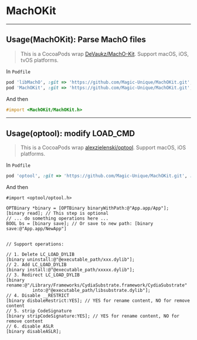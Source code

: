 # MachOKit

******

## Usage(MachOKit): Parse MachO files

> This is a CocoaPods wrap [DeVaukz/MachO-Kit](https://github.com/DeVaukz/MachO-Kit.git). Support macOS, iOS, tvOS platforms.

In `Podfile`

```ruby
pod 'libMachO', :git => 'https://github.com/Magic-Unique/MachOKit.git', :tag => '0.1.1'
pod 'MachOKit', :git => 'https://github.com/Magic-Unique/MachOKit.git', :tag => '0.1.1'
```

And then

```objective-c
#import <MachOKit/MachOKit.h>
```

******

## Usage(optool): modify LOAD_CMD

> This is a CocoaPods wrap [alexzielenski/optool](https://github.com/alexzielenski/optool). Support macOS, iOS platforms.

In `Podfile`

```ruby
pod 'optool', :git => 'https://github.com/Magic-Unique/MachOKit.git', :tag => '0.1.5'
```

And then

```objc
#import <optool/optool.h>

OPTBinary *binary = [OPTBinary binaryWithPath:@"App.app/App"];
[binary read]; // This step is optional
// ... do something operations here ...
BOOL bs = [binary save]; // Or save to new path: [binary save:@"App.app/NewApp"]


// Support operations:

// 1. Delete LC_LOAD_DYLIB
[binary uninstall:@"@executable_path/xxx.dylib"];
// 2. Add LC_LOAD_DYLIB
[binary install:@"@executable_path/xxxxx.dylib"];
// 3. Redirect LC_LOAD_DYLIB
[binary rename:@"/Library/Frameworks/CydiaSubstrate.framework/CydiaSubstrate"
          into:@"@executable_path/libsubstrate.dylib"]; 
// 4. Disable __RESTRICT
[binary disbaleRestrict:YES]; // YES for rename content, NO for remove content
// 5. strip CodeSignature
[binary stripCodeSignature:YES]; // YES for rename content, NO for remove content
// 6. disable ASLR
[binary disableASLR];


```

